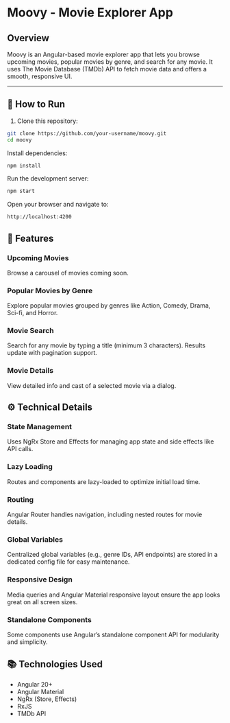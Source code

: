 # Moovy - Movie Explorer App

## Overview

Moovy is an Angular-based movie explorer app that lets you browse upcoming movies, popular movies by genre, and search for any movie. It uses The Movie Database (TMDb) API to fetch movie data and offers a smooth, responsive UI.

---

## 🚀 How to Run

1. Clone this repository:

```bash
git clone https://github.com/your-username/moovy.git
cd moovy
```

Install dependencies:
```bash
npm install
```
Run the development server:
```bash
npm start
```
Open your browser and navigate to:

```bash
http://localhost:4200
```

## 🎯 Features
### Upcoming Movies
Browse a carousel of movies coming soon.

### Popular Movies by Genre
Explore popular movies grouped by genres like Action, Comedy, Drama, Sci-fi, and Horror.

### Movie Search
Search for any movie by typing a title (minimum 3 characters). Results update with pagination support.

### Movie Details
View detailed info and cast of a selected movie via a dialog.

## ⚙️ Technical Details
### State Management
Uses NgRx Store and Effects for managing app state and side effects like API calls.

### Lazy Loading
Routes and components are lazy-loaded to optimize initial load time.

### Routing
Angular Router handles navigation, including nested routes for movie details.

### Global Variables
Centralized global variables (e.g., genre IDs, API endpoints) are stored in a dedicated config file for easy maintenance.

### Responsive Design
Media queries and Angular Material responsive layout ensure the app looks great on all screen sizes.

### Standalone Components
Some components use Angular’s standalone component API for modularity and simplicity.

## 📚 Technologies Used
- Angular 20+
- Angular Material
- NgRx (Store, Effects)
- RxJS
- TMDb API
